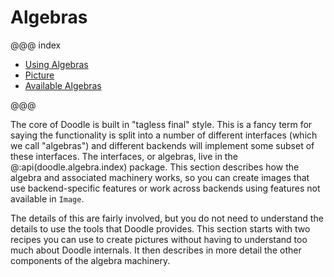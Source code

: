 # Algebras

@@@ index

- [Using Algebras](using.md)
- [Picture](picture.md)
- [Available Algebras](algebras.md)

@@@

The core of Doodle is built in "tagless final" style. This is a fancy term for saying the functionality is split into a number of different interfaces (which we call "algebras") and different backends will implement some subset of these interfaces. The interfaces, or algebras, live in the @:api(doodle.algebra.index) package. This section describes how the algebra and associated machinery works, so you can create images that use backend-specific features or work across backends using features not available in `Image`.

The details of this are fairly involved, but you do not need to understand the details to use the tools that Doodle provides. This section starts with two recipes you can use to create pictures without having to understand too much about Doodle internals. It then describes in more detail the other components of the algebra machinery.


